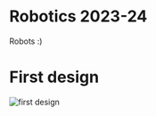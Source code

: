 # Robotics 2023-24

Robots :)

# First design
![first design](https://allliver.github.io/Robotics-23-24/images/robotDesign.png)
